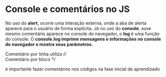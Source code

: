 <h1>Console e comentários no JS</h1>
<p>No uso do <b>alert</b>, ocorre uma interação externa, onde a aba de alerta aparece para o usuário de forma explicita. Já no uso do <b>console</b>, esse mesmo comentário aparece no console do navegador, o <b>log</b> é uma função do console. O <b>console.log imprime mensagens e informações no console do navegador e mostra seus parâmetros.</b><p>

Comentário por linha utiliza // <br>
Comentário por bloco */

é importante fazer comentários nos códigos na fase inicial de aprendizado
